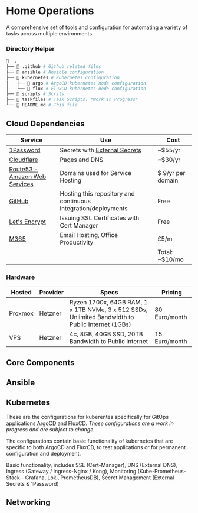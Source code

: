 # Home Operations

A comprehensive set of tools and configuration for automating a variety of tasks across multiple environments.

### Directory Helper

```sh
📁  .
├── 📁 .github # Github related files
├── 📁 ansible # Ansible configuration
├── 📁 kubernetes # Kubernetes configuration
│   ├── 📁 argo # ArgoCD kubernetes node configuration
│   └── 📁 flux # FluxCD kubernetes node configuration
├── 📁 scripts # Scrits
├── 📁 taskfiles # Task Scripts. *Work In Progress*
└── 📁 README.md # This file
```

## Cloud Dependencies

| Service                                                 | Use                                                            | Cost           |
|---------------------------------------------------------|----------------------------------------------------------------|----------------|
| [1Password](https://1password.com/)                     | Secrets with [External Secrets](https://external-secrets.io/)  | ~$55/yr        |
| [Cloudflare](https://www.cloudflare.com/)               | Pages and DNS                                | ~$30/yr        |
| [Route53 - Amazon Web Services](https://aws.amazon.com/route53) | Domains used for Service Hosting                                | $ 9/yr per domain    |
| [GitHub](https://github.com/)                           | Hosting this repository and continuous integration/deployments | Free           |
| [Let's Encrypt](https://letsencrypt.org/)               | Issuing SSL Certificates with Cert Manager                     | Free           |
| [M365](https://www.microsoft365.com/)                           | Email Hosting, Office Productivity                                                  | £5/m        |
|                                                         |                                                                | Total: ~$10/mo |

### Hardware

| Hosted | Provider | Specs | Pricing |
| --- | --- | -- | -- |
| Proxmox | Hetzner | Ryzen 1700x, 64GB RAM, 1 x 1TB NVMe, 3 x 512 SSDs, Unlimited Bandwidth to Public Internet (1GBs) | 80 Euro/month |
| VPS | Hetzner | 4c, 8GB, 40GB SSD, 20TB Bandwidth to Public Internet | 15 Euro/month |

## Core Components

## Ansible

## Kubernetes

These are the configurations for kuberentes specifically for GitOps applications [ArgoCD](https://argoproj.github.io/cd/) and [FluxCD](https://fluxcd.io/). *These configurations are a work in progress and are subject to change.*

The configurations contain basic functionality of kubernetes that are specific to both ArgoCD and FluxCD, to test applications or for permanent configuration and deployment.

Basic functionality, includes SSL (Cert-Manager), DNS (External DNS), Ingress (Gateway / Ingress-Nginx / Kong), Monitoring (Kube-Prometheus-Stack - Grafana, Loki, PrometheusDB), Secret Management (External Secrets & 1Password)

## Networking
